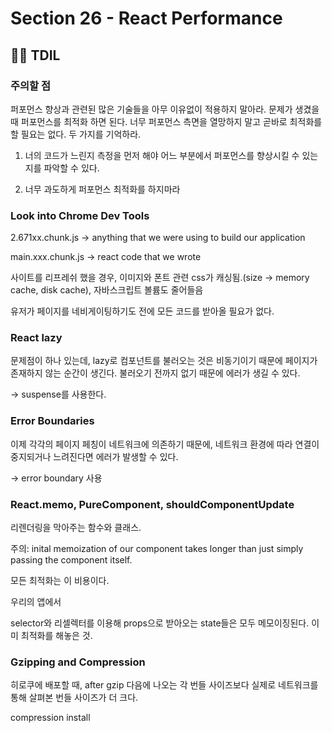 # Section 26 - React Performance

## :raising_hand_man: TDIL

### 주의할 점

퍼포먼스 향상과 관련된 많은 기술들을 아무 이유없이 적용하지 말아라. 문제가 생겼을 때 퍼포먼스를 최적화 하면 된다. 너무 퍼포먼스 측면을 열망하지 말고 곧바로 최적화를 할 필요는 없다. 두 가지를 기억하라.

1. 너의 코드가 느린지 측정을 먼저 해야 어느 부분에서 퍼포먼스를 향상시킬 수 있는지를 파악할 수 있다.

2. 너무 과도하게 퍼포먼스 최적화를 하지마라

### Look into Chrome Dev Tools

2.671xx.chunk.js -> anything that we were using to build our application

main.xxx.chunk.js -> react code that we wrote

사이트를 리프레쉬 했을 경우, 이미지와 폰트 관련 css가 캐싱됨.(size -> memory cache, disk cache), 자바스크립트 볼륨도 줄어들음

유저가 페이지를 네비게이팅하기도 전에 모든 코드를 받아올 필요가 없다.

### React lazy

문제점이 하나 있는데, lazy로 컴포넌트를 불러오는 것은 비동기이기 때문에 페이지가 존재하지 않는 순간이 생긴다. 불러오기 전까지 없기 때문에 에러가 생길 수 있다.

-> suspense를 사용한다.

### Error Boundaries

이제 각각의 페이지 페칭이 네트워크에 의존하기 때문에, 네트워크 환경에 따라 연결이 중지되거나 느려진다면 에러가 발생할 수 있다.

-> error boundary 사용

### React.memo, PureComponent, shouldComponentUpdate

리렌더링을 막아주는 함수와 클래스.

주의: inital memoization of our component takes longer than just simply passing the component itself.

모든 최적화는 이 비용이다.

우리의 앱에서

selector와 리셀렉터를 이용해 props으로 받아오는 state들은 모두 메모이징된다. 이미 최적화를 해놓은 것.

### Gzipping and Compression

히로쿠에 배포할 때, after gzip 다음에 나오는 각 번들 사이즈보다 실제로 네트워크를 통해 살펴본 번들 사이즈가 더 크다.

compression install

